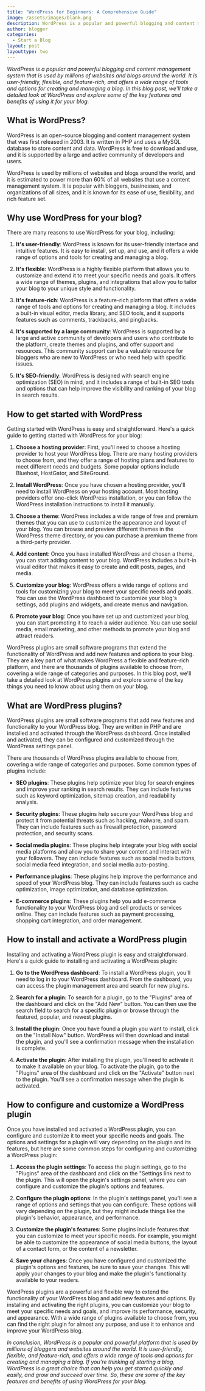 ```yaml
---
title: "WordPress for Beginners: A Comprehensive Guide"
image: /assets/images/blank.png
description: WordPress is a popular and powerful blogging and content management system that is used by millions of websites and blogs around the world. It is user-friendly, flexible, and feature-rich, and offers a wide range of tools and options for creating and managing a blog. In this blog post, we'll take a detailed look at WordPress and explore some of the key features and benefits of using it for your blog.
author: blogger
categories:
  - Start a Blog
layout: post
layouttype: two
---
```


_WordPress is a popular and powerful blogging and content management system that is used by millions of websites and blogs around the world. It is user-friendly, flexible, and feature-rich, and offers a wide range of tools and options for creating and managing a blog. In this blog post, we'll take a detailed look at WordPress and explore some of the key features and benefits of using it for your blog._

## What is WordPress?

WordPress is an open-source blogging and content management system that was first released in 2003. It is written in PHP and uses a MySQL database to store content and data. WordPress is free to download and use, and it is supported by a large and active community of developers and users.

WordPress is used by millions of websites and blogs around the world, and it is estimated to power more than 60% of all websites that use a content management system. It is popular with bloggers, businesses, and organizations of all sizes, and it is known for its ease of use, flexibility, and rich feature set.

## Why use WordPress for your blog?

There are many reasons to use WordPress for your blog, including:

1. **It's user-friendly**: WordPress is known for its user-friendly interface and intuitive features. It is easy to install, set up, and use, and it offers a wide range of options and tools for creating and managing a blog.

2. **It's flexible**: WordPress is a highly flexible platform that allows you to customize and extend it to meet your specific needs and goals. It offers a wide range of themes, plugins, and integrations that allow you to tailor your blog to your unique style and functionality.

3. **It's feature-rich**: WordPress is a feature-rich platform that offers a wide range of tools and options for creating and managing a blog. It includes a built-in visual editor, media library, and SEO tools, and it supports features such as comments, trackbacks, and pingbacks.

4. **It's supported by a large community**: WordPress is supported by a large and active community of developers and users who contribute to the platform, create themes and plugins, and offer support and resources. This community support can be a valuable resource for bloggers who are new to WordPress or who need help with specific issues.

5. **It's SEO-friendly**: WordPress is designed with search engine optimization (SEO) in mind, and it includes a range of built-in SEO tools and options that can help improve the visibility and ranking of your blog in search results.

## How to get started with WordPress

Getting started with WordPress is easy and straightforward. Here's a quick guide to getting started with WordPress for your blog:

1. **Choose a hosting provider**: First, you'll need to choose a hosting provider to host your WordPress blog. There are many hosting providers to choose from, and they offer a range of hosting plans and features to meet different needs and budgets. Some popular options include Bluehost, HostGator, and SiteGround.

2. **Install WordPress**: Once you have chosen a hosting provider, you'll need to install WordPress on your hosting account. Most hosting providers offer one-click WordPress installation, or you can follow the WordPress installation instructions to install it manually.

3. **Choose a theme**: WordPress includes a wide range of free and premium themes that you can use to customize the appearance and layout of your blog. You can browse and preview different themes in the WordPress theme directory, or you can purchase a premium theme from a third-party provider.

4. **Add content**: Once you have installed WordPress and chosen a theme, you can start adding content to your blog. WordPress includes a built-in visual editor that makes it easy to create and edit posts, pages, and media.

5. **Customize your blog**: WordPress offers a wide range of options and tools for customizing your blog to meet your specific needs and goals. You can use the WordPress dashboard to customize your blog's settings, add plugins and widgets, and create menus and navigation.

6. **Promote your blog**: Once you have set up and customized your blog, you can start promoting it to reach a wider audience. You can use social media, email marketing, and other methods to promote your blog and attract readers.

WordPress plugins are small software programs that extend the functionality of WordPress and add new features and options to your blog. They are a key part of what makes WordPress a flexible and feature-rich platform, and there are thousands of plugins available to choose from, covering a wide range of categories and purposes. In this blog post, we'll take a detailed look at WordPress plugins and explore some of the key things you need to know about using them on your blog.

## What are WordPress plugins?

WordPress plugins are small software programs that add new features and functionality to your WordPress blog. They are written in PHP and are installed and activated through the WordPress dashboard. Once installed and activated, they can be configured and customized through the WordPress settings panel.

There are thousands of WordPress plugins available to choose from, covering a wide range of categories and purposes. Some common types of plugins include:

- **SEO plugins**: These plugins help optimize your blog for search engines and improve your ranking in search results. They can include features such as keyword optimization, sitemap creation, and readability analysis.

- **Security plugins**: These plugins help secure your WordPress blog and protect it from potential threats such as hacking, malware, and spam. They can include features such as firewall protection, password protection, and security scans.

- **Social media plugins**: These plugins help integrate your blog with social media platforms and allow you to share your content and interact with your followers. They can include features such as social media buttons, social media feed integration, and social media auto-posting.

- **Performance plugins**: These plugins help improve the performance and speed of your WordPress blog. They can include features such as cache optimization, image optimization, and database optimization.

- **E-commerce plugins**: These plugins help you add e-commerce functionality to your WordPress blog and sell products or services online. They can include features such as payment processing, shopping cart integration, and order management.

## How to install and activate a WordPress plugin

Installing and activating a WordPress plugin is easy and straightforward. Here's a quick guide to installing and activating a WordPress plugin:

1. **Go to the WordPress dashboard**: To install a WordPress plugin, you'll need to log in to your WordPress dashboard. From the dashboard, you can access the plugin management area and search for new plugins.

2. **Search for a plugin**: To search for a plugin, go to the "Plugins" area of the dashboard and click on the "Add New" button. You can then use the search field to search for a specific plugin or browse through the featured, popular, and newest plugins.

3. **Install the plugin**: Once you have found a plugin you want to install, click on the "Install Now" button. WordPress will then download and install the plugin, and you'll see a confirmation message when the installation is complete.

4. **Activate the plugin**: After installing the plugin, you'll need to activate it to make it available on your blog. To activate the plugin, go to the "Plugins" area of the dashboard and click on the "Activate" button next to the plugin. You'll see a confirmation message when the plugin is activated.

## How to configure and customize a WordPress plugin

Once you have installed and activated a WordPress plugin, you can configure and customize it to meet your specific needs and goals. The options and settings for a plugin will vary depending on the plugin and its features, but here are some common steps for configuring and customizing a WordPress plugin:

1. **Access the plugin settings**: To access the plugin settings, go to the "Plugins" area of the dashboard and click on the "Settings link next to the plugin. This will open the plugin's settings panel, where you can configure and customize the plugin's options and features.

2. **Configure the plugin options**: In the plugin's settings panel, you'll see a range of options and settings that you can configure. These options will vary depending on the plugin, but they might include things like the plugin's behavior, appearance, and performance.

3. **Customize the plugin's features**: Some plugins include features that you can customize to meet your specific needs. For example, you might be able to customize the appearance of social media buttons, the layout of a contact form, or the content of a newsletter.

4. **Save your changes**: Once you have configured and customized the plugin's options and features, be sure to save your changes. This will apply your changes to your blog and make the plugin's functionality available to your readers.

WordPress plugins are a powerful and flexible way to extend the functionality of your WordPress blog and add new features and options. By installing and activating the right plugins, you can customize your blog to meet your specific needs and goals, and improve its performance, security, and appearance. With a wide range of plugins available to choose from, you can find the right plugin for almost any purpose, and use it to enhance and improve your WordPress blog.

_In conclusion, WordPress is a popular and powerful platform that is used by millions of bloggers and websites around the world. It is user-friendly, flexible, and feature-rich, and offers a wide range of tools and options for creating and managing a blog. If you're thinking of starting a blog, WordPress is a great choice that can help you get started quickly and easily, and grow and succeed over time. So, these are some of the key features and benefits of using WordPress for your blog._
